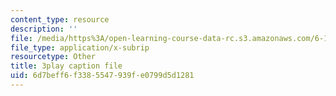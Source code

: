 ```yaml
---
content_type: resource
description: ''
file: /media/https%3A/open-learning-course-data-rc.s3.amazonaws.com/6-172-performance-engineering-of-software-systems-fall-2018/6d7beff6f3385547939fe0799d5d1281_5sZo3SrLrGA.vtt
file_type: application/x-subrip
resourcetype: Other
title: 3play caption file
uid: 6d7beff6-f338-5547-939f-e0799d5d1281
---
```

